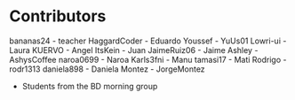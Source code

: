 
Contributors
============

bananas24    - teacher
HaggardCoder - Eduardo
Youssef      - YuUs01
Lowri-ui     - Laura
KUERVO       - Angel
ItsKein      - Juan
JaimeRuiz06  - Jaime
Ashley       - AshysCoffee
naroa0699    - Naroa
Karls3fni    - Manu
tamasi17     - Mati
Rodrigo      - rodr1313 
daniela898   - Daniela
Montez       - JorgeMontez

* Students from the BD morning group


